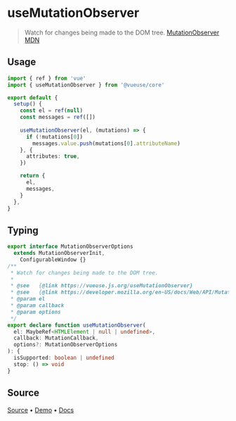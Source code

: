 <!--DEMO_STARTS-->
<script setup>
import Demo from './demo.vue'
</script>
<DemoContainer><Demo/></DemoContainer>
<!--DEMO_ENDS-->

<!--HEAD_STARTS--><!--HEAD_ENDS-->


# useMutationObserver

> Watch for changes being made to the DOM tree. [MutationObserver MDN](https://developer.mozilla.org/en-US/docs/Web/API/MutationObserver)

## Usage

```ts
import { ref } from 'vue'
import { useMutationObserver } from '@vueuse/core'

export default {
  setup() {
    const el = ref(null)
    const messages = ref([])
  
    useMutationObserver(el, (mutations) => {
      if (!mutations[0])
        messages.value.push(mutations[0].attributeName)
    }, {
      attributes: true,
    })

    return {
      el,
      messages,
    }
  },
}
```




<!--FOOTER_STARTS-->
## Typing

```typescript
export interface MutationObserverOptions
  extends MutationObserverInit,
    ConfigurableWindow {}
/**
 * Watch for changes being made to the DOM tree.
 *
 * @see   {@link https://vueuse.js.org/useMutationObserver}
 * @see   {@link https://developer.mozilla.org/en-US/docs/Web/API/MutationObserver|MutationObserver MDN}
 * @param el
 * @param callback
 * @param options
 */
export declare function useMutationObserver(
  el: MaybeRef<HTMLElement | null | undefined>,
  callback: MutationCallback,
  options?: MutationObserverOptions
): {
  isSupported: boolean | undefined
  stop: () => void
}
```

## Source

[Source](https://github.com/antfu/vueuse/blob/master/packages/core/useMutationObserver/index.ts) • [Demo](https://github.com/antfu/vueuse/blob/master/packages/core/useMutationObserver/demo.vue) • [Docs](https://github.com/antfu/vueuse/blob/master/packages/core/useMutationObserver/index.md)


<!--FOOTER_ENDS-->